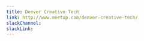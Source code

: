 ```yaml
---
title: Denver Creative Tech
link: http://www.meetup.com/denver-creative-tech/
slackChannel: 
slackLink:
---
```

